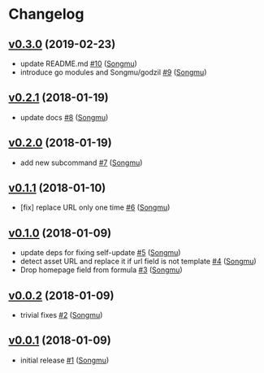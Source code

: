 # Changelog

## [v0.3.0](https://github.com/Songmu/maltmill/compare/v0.2.1...v0.3.0) (2019-02-23)

* update README.md [#10](https://github.com/Songmu/maltmill/pull/10) ([Songmu](https://github.com/Songmu))
* introduce go modules and Songmu/godzil [#9](https://github.com/Songmu/maltmill/pull/9) ([Songmu](https://github.com/Songmu))

## [v0.2.1](https://github.com/Songmu/maltmill/compare/v0.2.0...v0.2.1) (2018-01-19)

* update docs [#8](https://github.com/Songmu/maltmill/pull/8) ([Songmu](https://github.com/Songmu))

## [v0.2.0](https://github.com/Songmu/maltmill/compare/v0.1.1...v0.2.0) (2018-01-19)

* add new subcommand [#7](https://github.com/Songmu/maltmill/pull/7) ([Songmu](https://github.com/Songmu))

## [v0.1.1](https://github.com/Songmu/maltmill/compare/v0.1.0...v0.1.1) (2018-01-10)

* [fix] replace URL only one time [#6](https://github.com/Songmu/maltmill/pull/6) ([Songmu](https://github.com/Songmu))

## [v0.1.0](https://github.com/Songmu/maltmill/compare/v0.0.2...v0.1.0) (2018-01-09)

* update deps for fixing self-update [#5](https://github.com/Songmu/maltmill/pull/5) ([Songmu](https://github.com/Songmu))
* detect asset URL and replace it if url field is not template [#4](https://github.com/Songmu/maltmill/pull/4) ([Songmu](https://github.com/Songmu))
* Drop homepage field from formula [#3](https://github.com/Songmu/maltmill/pull/3) ([Songmu](https://github.com/Songmu))

## [v0.0.2](https://github.com/Songmu/maltmill/compare/v0.0.1...v0.0.2) (2018-01-09)

* trivial fixes [#2](https://github.com/Songmu/maltmill/pull/2) ([Songmu](https://github.com/Songmu))

## [v0.0.1](https://github.com/Songmu/maltmill/compare/cf9546d3ac5a...v0.0.1) (2018-01-09)

* initial release [#1](https://github.com/Songmu/maltmill/pull/1) ([Songmu](https://github.com/Songmu))
